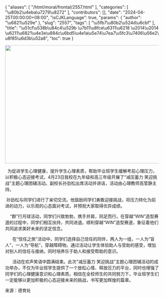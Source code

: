 {
    "aliases": [
        "/html/moral/frontal/2557.html"
    ],
    "categories": [
        "\u80b2\u4eba\u7279\u8272"
    ],
    "contributors": [],
    "date": "2024-04-25T00:00:00+08:00",
    "isCJKLanguage": true,
    "params": {
        "author": "\u6821\u529e"
    },
    "slug": "2557",
    "tags": [
        "\u5fb7\u80b2\u524d\u6cbf"
    ],
    "title": "\u51cf\u538b\u84c4\u529b \u7b11\u8fce\u6311\u6218 \u2014\u2014 \u6211\u6821\u4e3e\u884c\u6bd5\u4e1a\u5e74\u7ea7\u5fc3\u7406\u56e2\u8f85\u6d3b\u52a8",
    "toc": true
}


<img
    src="https://cdn.tfls.online/mirror/full/a4c0d4a68eee40a2992477d5c3e00ff353e02e68.jpg"
    style="display:block;margin-left:auto;margin-right:auto;"
    decoding="async"
    fetchpriority="auto"
    loading="lazy"
    height="386"
    width="579"
/>




  





  为促进学生心理健康，提升学生心理素质，帮助毕业班学生缓解考前心理压力，以积极心态迎接考试，4月23日我校在九年级和高三年级开展了“减压蓄力 笑迎挑战”主题心理团辅活动。副校长孙劲松出席活动并讲话，活动由心理教师高莹静主持。




  






 孙劲松与同学们进行了亲切交流。他鼓励同学们勇敢迎接挑战，将压力转化为前进的动力，以乐观的心态面对考试，并预祝大家取得优异成绩。




  




    “群”行月球活动，同学们兴致勃勃，携手并肩，同足而行。在穿越“WIN”造型赛道的过程中，同学们相互扶持，共同进退。顺利穿越“WIN”造型赛道，象征着他们共同追求美好未来的坚定信念。

  





  






      在“信任之旅”活动中，同学们选择自己信任的同伴，两人为一组，一人为“盲人”，一人为“导航”，穿越障碍物。通过活动让学生体验助人与受助的感受，增加对别人的信任与接纳，同时培养乐于助人和接受帮助的意识。




  






      活动在欢声笑语中圆满结束。此次“减压蓄力 笑迎挑战”主题心理团辅活动的成功举办，不仅为毕业班学生提供了一个放松心情、释放压力的平台，同时也增强了同学们的心理健康意识和心理素质。相信在全校师生的共同努力下，毕业班学生们一定能够以更加积极的心态迎接未来的挑战，书写更加辉煌的篇章。




  






来源：德育处  




